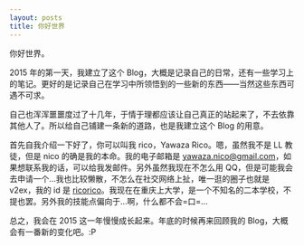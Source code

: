 ```yaml
---
layout: posts
title: 你好世界
---
```


你好世界。  

2015 年的第一天，我建立了这个 Blog，大概是记录自己的日常，还有一些学习上的笔记。更好的是记录自己在学习中所领悟到的一些新的东西——当然这些东西可遇不可求。  

自己也浑浑噩噩度过了十几年，于情于理都应该让自己真正的站起来了，不去依靠其他人了。所以给自己铺建一条新的道路，也是我建立这个 Blog 的用意。  

首先自我介绍一下好了，你可以叫我 rico，Yawaza Rico。嗯，虽然我不是 LL 教徒，但是 nico 的确是我的本命。我的电子邮箱是 [yawaza.nico@gmail.com](yawaza.nico@gmail.com)，如果想联系我的话，可以给我发邮件。另外虽然我现在不怎么用 QQ，但是可能我会去申请一个…我也比较懒散，不怎么在社交网络上扯，唯一逛的圈子也就是 v2ex，我的 id 是 [ricorico](http://www.v2ex.com/member/ricorico)。我现在在重庆上大学，是一个不知名的二本学校，不提也罢。另外我的技能点偏向于…啊，什么都不会=口=…  

总之，我会在 2015 这一年慢慢成长起来。年底的时候再来回顾我的 Blog，大概会有一番新的变化吧。:P  
